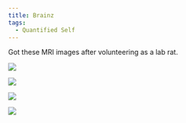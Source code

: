 ```yaml
---
title: Brainz
tags:
  - Quantified Self
---
```


Got these MRI images after volunteering as a lab rat.

![](001.jpg)
  
![](002.jpg)
  
![](003.jpg)
  
![](004.jpg)
